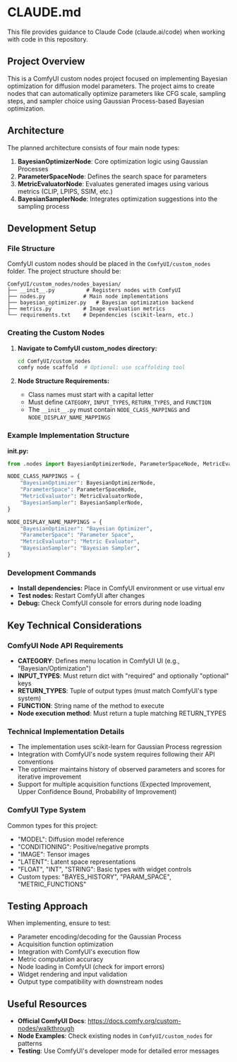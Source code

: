 # CLAUDE.md

This file provides guidance to Claude Code (claude.ai/code) when working with code in this repository.

## Project Overview

This is a ComfyUI custom nodes project focused on implementing Bayesian optimization for diffusion model parameters. The project aims to create nodes that can automatically optimize parameters like CFG scale, sampling steps, and sampler choice using Gaussian Process-based Bayesian optimization.

## Architecture

The planned architecture consists of four main node types:

1. **BayesianOptimizerNode**: Core optimization logic using Gaussian Processes
2. **ParameterSpaceNode**: Defines the search space for parameters
3. **MetricEvaluatorNode**: Evaluates generated images using various metrics (CLIP, LPIPS, SSIM, etc.)
4. **BayesianSamplerNode**: Integrates optimization suggestions into the sampling process

## Development Setup

### File Structure
ComfyUI custom nodes should be placed in the `ComfyUI/custom_nodes` folder. The project structure should be:
```
ComfyUI/custom_nodes/nodes_bayesian/
├── __init__.py          # Registers nodes with ComfyUI
├── nodes.py            # Main node implementations
├── bayesian_optimizer.py   # Bayesian optimization backend
├── metrics.py          # Image evaluation metrics
└── requirements.txt    # Dependencies (scikit-learn, etc.)
```

### Creating the Custom Nodes
1. **Navigate to ComfyUI custom_nodes directory:**
   ```bash
   cd ComfyUI/custom_nodes
   comfy node scaffold  # Optional: use scaffolding tool
   ```

2. **Node Structure Requirements:**
   - Class names must start with a capital letter
   - Must define `CATEGORY`, `INPUT_TYPES`, `RETURN_TYPES`, and `FUNCTION`
   - The `__init__.py` must contain `NODE_CLASS_MAPPINGS` and `NODE_DISPLAY_NAME_MAPPINGS`

### Example Implementation Structure

**__init__.py:**
```python
from .nodes import BayesianOptimizerNode, ParameterSpaceNode, MetricEvaluatorNode, BayesianSamplerNode

NODE_CLASS_MAPPINGS = {
    "BayesianOptimizer": BayesianOptimizerNode,
    "ParameterSpace": ParameterSpaceNode,
    "MetricEvaluator": MetricEvaluatorNode,
    "BayesianSampler": BayesianSamplerNode,
}

NODE_DISPLAY_NAME_MAPPINGS = {
    "BayesianOptimizer": "Bayesian Optimizer",
    "ParameterSpace": "Parameter Space",
    "MetricEvaluator": "Metric Evaluator",
    "BayesianSampler": "Bayesian Sampler",
}
```

### Development Commands
- **Install dependencies:** Place in ComfyUI environment or use virtual env
- **Test nodes:** Restart ComfyUI after changes
- **Debug:** Check ComfyUI console for errors during node loading

## Key Technical Considerations

### ComfyUI Node API Requirements
- **CATEGORY**: Defines menu location in ComfyUI UI (e.g., "Bayesian/Optimization")
- **INPUT_TYPES**: Must return dict with "required" and optionally "optional" keys
- **RETURN_TYPES**: Tuple of output types (must match ComfyUI's type system)
- **FUNCTION**: String name of the method to execute
- **Node execution method**: Must return a tuple matching RETURN_TYPES

### Technical Implementation Details
- The implementation uses scikit-learn for Gaussian Process regression
- Integration with ComfyUI's node system requires following their API conventions
- The optimizer maintains history of observed parameters and scores for iterative improvement
- Support for multiple acquisition functions (Expected Improvement, Upper Confidence Bound, Probability of Improvement)

### ComfyUI Type System
Common types for this project:
- "MODEL": Diffusion model reference
- "CONDITIONING": Positive/negative prompts
- "IMAGE": Tensor images
- "LATENT": Latent space representations
- "FLOAT", "INT", "STRING": Basic types with widget controls
- Custom types: "BAYES_HISTORY", "PARAM_SPACE", "METRIC_FUNCTIONS"

## Testing Approach

When implementing, ensure to test:
- Parameter encoding/decoding for the Gaussian Process
- Acquisition function optimization
- Integration with ComfyUI's execution flow
- Metric computation accuracy
- Node loading in ComfyUI (check for import errors)
- Widget rendering and input validation
- Output type compatibility with downstream nodes

## Useful Resources

- **Official ComfyUI Docs**: https://docs.comfy.org/custom-nodes/walkthrough
- **Node Examples**: Check existing nodes in `ComfyUI/custom_nodes` for patterns
- **Testing**: Use ComfyUI's developer mode for detailed error messages